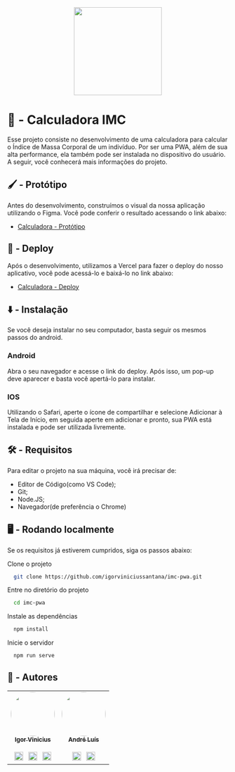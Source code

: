 <div align="center">
<img src="https://user-images.githubusercontent.com/86114583/192540573-16049160-dcef-4b40-916a-a393d165f6e6.png" width="200px" align="center"/>
</div>


# 🧮 - Calculadora IMC

Esse projeto consiste no desenvolvimento de uma calculadora para calcular o Índice de Massa Corporal de um indivíduo. Por ser uma PWA, além de sua alta performance, ela
também pode ser instalada no dispositivo do usuário. A seguir, você conhecerá mais informações do projeto.

## 🖌 - Protótipo

Antes do desenvolvimento, construímos o visual da nossa aplicação utilizando o Figma. Você pode conferir o resultado acessando o link abaixo:

- [Calculadora - Protótipo](https://www.figma.com/file/JZXx7R2nFgYUlXrDxXU9FB/IMC---PWA?node-id=0%3A1)

## 🔗 - Deploy

Após o desenvolvimento, utilizamos a Vercel para fazer o deploy do nosso aplicativo, você pode acessá-lo e baixá-lo no link abaixo:

- [Calculadora - Deploy](https://pwaimc.vercel.app)

## ⬇️ - Instalação

Se você deseja instalar no seu computador, basta seguir os mesmos
passos do android.

### Android
Abra o seu navegador e acesse o link do deploy. Após isso,
um pop-up deve aparecer e basta você apertá-lo para instalar.
### IOS
Utilizando o Safari, aperte o ícone de compartilhar e selecione
Adicionar à Tela de Início, em seguida aperte em adicionar e pronto,
sua PWA está instalada e pode ser utilizada livremente.

## 🛠 - Requisitos

Para editar o projeto na sua máquina, você irá precisar de:

- Editor de Código(como VS Code);
- Git;
- Node.JS;
- Navegador(de preferência o Chrome)

## 🖥️ - Rodando localmente

Se os requisitos já estiverem cumpridos, siga os passos abaixo:

Clone o projeto

```bash
  git clone https://github.com/igorviniciussantana/imc-pwa.git
```

Entre no diretório do projeto

```bash
  cd imc-pwa
```

Instale as dependências

```bash
  npm install
```

Inicie o servidor

```bash
  npm run serve
```

## 👤 - Autores

<table>
  <tr>
  <td align="center"><a href="https://github.com/igorviniciussantana"><img style="border-radius: 50%;" src="https://avatars.githubusercontent.com/u/86114583?v=4" width="100px;" alt=""/><br /><sub><b>Igor Vinicius</b></sub></a><br /><br /><a href="https://linkedin.com/in/igorviniciussantana"><img src="https://user-images.githubusercontent.com/86114583/192514843-1087a34f-74f9-46aa-94fa-e824950af81f.svg" width="20px"/></a>⠀<a href="mailto:igor.santana@estudante.ifms.edu.br"><img src="https://user-images.githubusercontent.com/86114583/192515071-4fa6bce6-6ee9-49ca-9395-c17e74075a20.svg" width="20px"/></a>⠀<a href="https://behance.net/igorvinicius8"><img src="https://user-images.githubusercontent.com/86114583/192515924-e754ab5f-d7bc-416f-a3f9-0b6e3e81eb6c.svg" width="20px"/></a>
    </td>
    <td align="center"><a href="https://github.com/andredochute"><img style="border-radius: 50%;" src="https://avatars.githubusercontent.com/u/86085474?v=4" width="100px;" alt=""/><br /><sub><b>André Luís</b></sub></a><br /><br /><a href="https://www.linkedin.com/in/andr%C3%A9-lu%C3%ADs-7a6354247/"><img src="https://user-images.githubusercontent.com/86114583/192514843-1087a34f-74f9-46aa-94fa-e824950af81f.svg" width="20px"/></a>⠀<a href="mailto:andredochute@gmail.com"><img src="https://user-images.githubusercontent.com/86114583/192515071-4fa6bce6-6ee9-49ca-9395-c17e74075a20.svg" width="20px"/></a>
    </td>
    </tr>
    </table>
